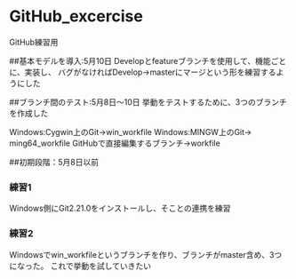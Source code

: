 ﻿# GitHub_excercise
GitHub練習用




##基本モデルを導入:5月10日
Developとfeatureブランチを使用して、機能ごとに、実装し、
バグがなければDevelop→masterにマージという形を練習するようにした



##ブランチ間のテスト:5月8日～10日
挙動をテストするために、3つのブランチを作成した

Windows:Cygwin上のGit→win_workfile
Windows:MINGW上のGit→ ming64_workfile
GitHubで直接編集するブランチ→workfile



##初期段階：5月8日以前

### 練習1
Windows側にGit2.21.0をインストールし、そことの連携を練習

### 練習2
Windowsでwin_workfileというブランチを作り、ブランチがmaster含め、3つになった。
これで挙動を試していきたい


